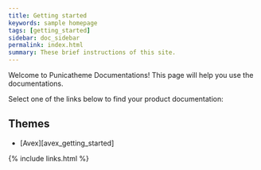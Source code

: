 ```yaml
---
title: Getting started
keywords: sample homepage
tags: [getting_started]
sidebar: doc_sidebar
permalink: index.html
summary: These brief instructions of this site.
---
```


Welcome to Punicatheme Documentations! This page will help you use the documentations.

Select one of the links below to find your product documentation:

## Themes

* [Avex][avex_getting_started]

{% include links.html %}

